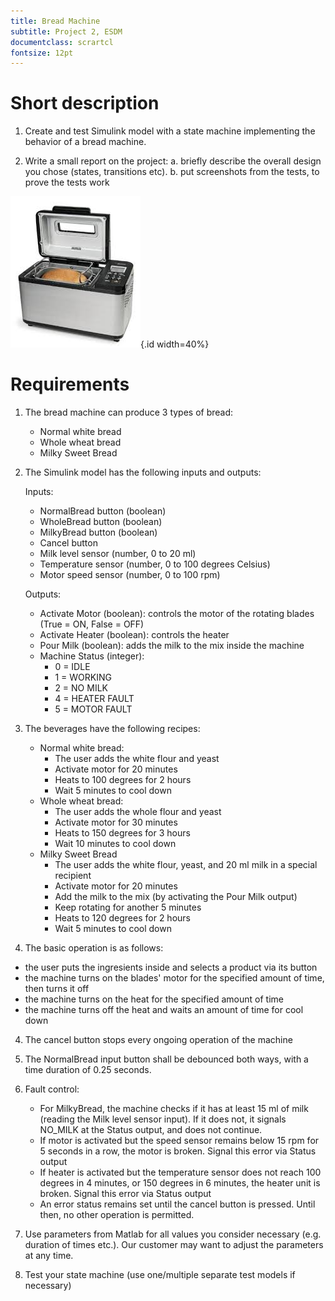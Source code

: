 ```yaml
---
title: Bread Machine
subtitle: Project 2, ESDM
documentclass: scrartcl
fontsize: 12pt
---
```


# Short description

1. Create and test Simulink model with a state machine implementing the behavior of a bread machine.

2. Write a small report on the project:
   a. briefly describe the overall design you chose (states, transitions etc).
   b. put screenshots from the tests, to prove the tests work
   
![Bread Machine](img/BreadMachine.jpg){.id width=40%}

# Requirements

1. The bread machine can produce 3 types of bread:
   - Normal white bread
   - Whole wheat bread
   - Milky Sweet Bread

2. The Simulink model has the following inputs and outputs:
    
    Inputs:
    - NormalBread button (boolean)
    - WholeBread button (boolean)
    - MilkyBread button (boolean)
    - Cancel button    
    - Milk level sensor (number, 0 to 20 ml)
    - Temperature sensor (number, 0 to 100 degrees Celsius)
    - Motor speed sensor (number, 0 to 100 rpm)

    Outputs:
    - Activate Motor (boolean): controls the motor of the rotating blades (True = ON, False = OFF)
    - Activate Heater (boolean): controls the heater 
	- Pour Milk (boolean): adds the milk to the mix inside the machine
    - Machine Status (integer):
        - 0 = IDLE
        - 1 = WORKING
        - 2 = NO MILK
        - 4 = HEATER FAULT
        - 5 = MOTOR FAULT

3. The beverages have the following recipes:
   - Normal white bread: 
	   - The user adds the white flour and yeast
       - Activate motor for 20 minutes
       - Heats to 100 degrees for 2 hours
	   - Wait 5 minutes to cool down
   - Whole wheat bread: 
	   - The user adds the whole flour and yeast
       - Activate motor for 30 minutes
       - Heats to 150 degrees for 3 hours
	   - Wait 10 minutes to cool down
   - Milky Sweet Bread
	   - The user adds the white flour, yeast, and 20 ml milk in a special recipient
       - Activate motor for 20 minutes
	   - Add the milk to the mix (by activating the Pour Milk output)
	   - Keep rotating for another 5 minutes
       - Heats to 120 degrees for 2 hours
	   - Wait 5 minutes to cool down

4. The basic operation is as follows:
  - the user puts the ingresients inside and selects a product via its button
  - the machine turns on the blades' motor for the specified amount of time, then turns it off
  - the machine turns on the heat for the specified amount of time
  - the machine turns off the heat and waits an amount of time for cool down
  
4. The cancel button stops every ongoing operation of the machine

4. The NormalBread input button shall be debounced both ways, with a time duration of 0.25 seconds.

4. Fault control:
	- For MilkyBread, the machine checks if it has at least 15 ml of milk (reading the Milk level sensor input). If it does not, it signals NO_MILK at the Status output, and does not continue.
    - If motor is activated but the speed sensor remains below 15 rpm for 5 seconds in a row, the motor is broken. Signal this error via Status output
    - If heater is activated but the temperature sensor does not reach 100 degrees in 4 minutes, or 150 degrees in 6 minutes, the heater unit is broken. Signal this error via Status output
    - An error status remains set until the cancel button is pressed. Until then, no other operation is permitted.
    
5. Use parameters from Matlab for all values you consider necessary (e.g. duration of times etc.).
Our customer may want to adjust the parameters at any time.

6. Test your state machine (use one/multiple separate test models if necessary)

